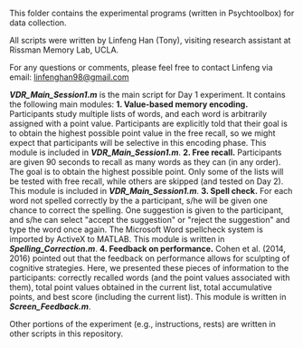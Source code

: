 This folder contains the experimental programs (written in Psychtoolbox) for data collection.

All scripts were written by Linfeng Han (Tony), visiting research assistant at Rissman Memory Lab, UCLA.

For any questions or comments, please feel free to contact Linfeng via email: linfenghan98@gmail.com

***VDR_Main_Session1.m*** is the main script for Day 1 experiment. It contains the following main modules:
**1. Value-based memory encoding.** Participants study multiple lists of words, and each word is arbitrarily assigned with a point value. Participants are explicitly told that their goal is to obtain the highest possible point value in the free recall, so we might expect that participants will be selective in this encoding phase. This module is included in ***VDR_Main_Session1.m***.
**2. Free recall.** Participants are given 90 seconds to recall as many words as they can (in any order). The goal is to obtain the highest possible point. Only some of the lists will be tested with free recall, while others are skipped (and tested on Day 2). This module is included in ***VDR_Main_Session1.m***.
**3. Spell check.** For each word not spelled correctly by the a participant, s/he will be given one chance to correct the spelling. One suggestion is given to the participant, and s/he can select "accept the suggestion" or "reject the suggestion" and type the word once again. The Microsoft Word spellcheck system is imported by ActiveX to MATLAB. This module is written in ***Spelling_Correction.m***.
**4. Feedback on performance.** Cohen et al. (2014, 2016) pointed out that the feedback on performance allows for sculpting of cognitive strategies. Here, we presented these pieces of information to the participants: correctly recalled words (and the point values associated with them), total point values obtained in the current list, total accumulative points, and best score (including the current list). This module is written in ***Screen_Feedback.m***.

Other portions of the experiment (e.g., instructions, rests) are written in other scripts in this repository.
